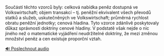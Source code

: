 
Součástí těchto vzorců byly: celková nabídka peněz dostupná ve Volkswirtschaft; objem transakcí – tj. peněžní ekvivalent všech převodů statků a služeb, uskutečněných ve Volkswirtschaft; průměrná rychlost obratu peněžní jednotky; cenová hladina. Tyto vzorce zdánlivě poskytovaly důkaz správnosti doktríny cenové hladiny. V podstatě však nejde o nic jiného než o matematické vyjádření neudržitelné doktríny, že mezi změnou množství peněz a cen existuje proporční vztah.

[🔊 Poslechnout audio](/data/7-paragraphs/audio/chapter_74/para_005-Soust-tchto-vzorc-byly-celkov-nabdka-penz.mp3)
